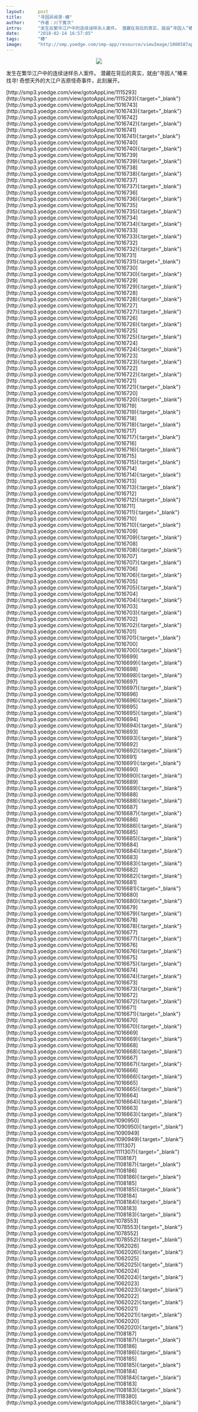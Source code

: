 ```yaml
---
layout:     post
title:      "寻因异闻录·椿"
author:     "作者：川下寛次"
intro:      "发生在繁华江户中的连续谜样杀人案件。 潜藏在背后的真实，就由“寻因人”椿来找寻! 奇想天外的大江户吉原怪奇事件，此刻展开。"
date:       "2018-02-14 16:57:05"
tags:       "椿"
image:      "http://smp.yoedge.com/smp-app/resource/viewImage/1000587appline.png"
---
```

<div style="text-align: center">
<p><img src="http://smp.yoedge.com/smp-app/resource/viewImage/1000587appline.png"/></p>
</div>
<p class="post-meta">
<span>发生在繁华江户中的连续谜样杀人案件。 潜藏在背后的真实，就由“寻因人”椿来找寻! 奇想天外的大江户吉原怪奇事件，此刻展开。</span>
</p>
[http://smp3.yoedge.com/view/gotoAppLine/1115293](http://smp3.yoedge.com/view/gotoAppLine/1115293){:target="_blank"}
[http://smp3.yoedge.com/view/gotoAppLine/1016743](http://smp3.yoedge.com/view/gotoAppLine/1016743){:target="_blank"}
[http://smp3.yoedge.com/view/gotoAppLine/1016742](http://smp3.yoedge.com/view/gotoAppLine/1016742){:target="_blank"}
[http://smp3.yoedge.com/view/gotoAppLine/1016741](http://smp3.yoedge.com/view/gotoAppLine/1016741){:target="_blank"}
[http://smp3.yoedge.com/view/gotoAppLine/1016740](http://smp3.yoedge.com/view/gotoAppLine/1016740){:target="_blank"}
[http://smp3.yoedge.com/view/gotoAppLine/1016739](http://smp3.yoedge.com/view/gotoAppLine/1016739){:target="_blank"}
[http://smp3.yoedge.com/view/gotoAppLine/1016738](http://smp3.yoedge.com/view/gotoAppLine/1016738){:target="_blank"}
[http://smp3.yoedge.com/view/gotoAppLine/1016737](http://smp3.yoedge.com/view/gotoAppLine/1016737){:target="_blank"}
[http://smp3.yoedge.com/view/gotoAppLine/1016736](http://smp3.yoedge.com/view/gotoAppLine/1016736){:target="_blank"}
[http://smp3.yoedge.com/view/gotoAppLine/1016735](http://smp3.yoedge.com/view/gotoAppLine/1016735){:target="_blank"}
[http://smp3.yoedge.com/view/gotoAppLine/1016734](http://smp3.yoedge.com/view/gotoAppLine/1016734){:target="_blank"}
[http://smp3.yoedge.com/view/gotoAppLine/1016733](http://smp3.yoedge.com/view/gotoAppLine/1016733){:target="_blank"}
[http://smp3.yoedge.com/view/gotoAppLine/1016732](http://smp3.yoedge.com/view/gotoAppLine/1016732){:target="_blank"}
[http://smp3.yoedge.com/view/gotoAppLine/1016731](http://smp3.yoedge.com/view/gotoAppLine/1016731){:target="_blank"}
[http://smp3.yoedge.com/view/gotoAppLine/1016730](http://smp3.yoedge.com/view/gotoAppLine/1016730){:target="_blank"}
[http://smp3.yoedge.com/view/gotoAppLine/1016729](http://smp3.yoedge.com/view/gotoAppLine/1016729){:target="_blank"}
[http://smp3.yoedge.com/view/gotoAppLine/1016728](http://smp3.yoedge.com/view/gotoAppLine/1016728){:target="_blank"}
[http://smp3.yoedge.com/view/gotoAppLine/1016727](http://smp3.yoedge.com/view/gotoAppLine/1016727){:target="_blank"}
[http://smp3.yoedge.com/view/gotoAppLine/1016726](http://smp3.yoedge.com/view/gotoAppLine/1016726){:target="_blank"}
[http://smp3.yoedge.com/view/gotoAppLine/1016725](http://smp3.yoedge.com/view/gotoAppLine/1016725){:target="_blank"}
[http://smp3.yoedge.com/view/gotoAppLine/1016724](http://smp3.yoedge.com/view/gotoAppLine/1016724){:target="_blank"}
[http://smp3.yoedge.com/view/gotoAppLine/1016723](http://smp3.yoedge.com/view/gotoAppLine/1016723){:target="_blank"}
[http://smp3.yoedge.com/view/gotoAppLine/1016722](http://smp3.yoedge.com/view/gotoAppLine/1016722){:target="_blank"}
[http://smp3.yoedge.com/view/gotoAppLine/1016721](http://smp3.yoedge.com/view/gotoAppLine/1016721){:target="_blank"}
[http://smp3.yoedge.com/view/gotoAppLine/1016720](http://smp3.yoedge.com/view/gotoAppLine/1016720){:target="_blank"}
[http://smp3.yoedge.com/view/gotoAppLine/1016719](http://smp3.yoedge.com/view/gotoAppLine/1016719){:target="_blank"}
[http://smp3.yoedge.com/view/gotoAppLine/1016718](http://smp3.yoedge.com/view/gotoAppLine/1016718){:target="_blank"}
[http://smp3.yoedge.com/view/gotoAppLine/1016717](http://smp3.yoedge.com/view/gotoAppLine/1016717){:target="_blank"}
[http://smp3.yoedge.com/view/gotoAppLine/1016716](http://smp3.yoedge.com/view/gotoAppLine/1016716){:target="_blank"}
[http://smp3.yoedge.com/view/gotoAppLine/1016715](http://smp3.yoedge.com/view/gotoAppLine/1016715){:target="_blank"}
[http://smp3.yoedge.com/view/gotoAppLine/1016714](http://smp3.yoedge.com/view/gotoAppLine/1016714){:target="_blank"}
[http://smp3.yoedge.com/view/gotoAppLine/1016713](http://smp3.yoedge.com/view/gotoAppLine/1016713){:target="_blank"}
[http://smp3.yoedge.com/view/gotoAppLine/1016712](http://smp3.yoedge.com/view/gotoAppLine/1016712){:target="_blank"}
[http://smp3.yoedge.com/view/gotoAppLine/1016711](http://smp3.yoedge.com/view/gotoAppLine/1016711){:target="_blank"}
[http://smp3.yoedge.com/view/gotoAppLine/1016710](http://smp3.yoedge.com/view/gotoAppLine/1016710){:target="_blank"}
[http://smp3.yoedge.com/view/gotoAppLine/1016709](http://smp3.yoedge.com/view/gotoAppLine/1016709){:target="_blank"}
[http://smp3.yoedge.com/view/gotoAppLine/1016708](http://smp3.yoedge.com/view/gotoAppLine/1016708){:target="_blank"}
[http://smp3.yoedge.com/view/gotoAppLine/1016707](http://smp3.yoedge.com/view/gotoAppLine/1016707){:target="_blank"}
[http://smp3.yoedge.com/view/gotoAppLine/1016706](http://smp3.yoedge.com/view/gotoAppLine/1016706){:target="_blank"}
[http://smp3.yoedge.com/view/gotoAppLine/1016705](http://smp3.yoedge.com/view/gotoAppLine/1016705){:target="_blank"}
[http://smp3.yoedge.com/view/gotoAppLine/1016704](http://smp3.yoedge.com/view/gotoAppLine/1016704){:target="_blank"}
[http://smp3.yoedge.com/view/gotoAppLine/1016703](http://smp3.yoedge.com/view/gotoAppLine/1016703){:target="_blank"}
[http://smp3.yoedge.com/view/gotoAppLine/1016702](http://smp3.yoedge.com/view/gotoAppLine/1016702){:target="_blank"}
[http://smp3.yoedge.com/view/gotoAppLine/1016701](http://smp3.yoedge.com/view/gotoAppLine/1016701){:target="_blank"}
[http://smp3.yoedge.com/view/gotoAppLine/1016700](http://smp3.yoedge.com/view/gotoAppLine/1016700){:target="_blank"}
[http://smp3.yoedge.com/view/gotoAppLine/1016699](http://smp3.yoedge.com/view/gotoAppLine/1016699){:target="_blank"}
[http://smp3.yoedge.com/view/gotoAppLine/1016698](http://smp3.yoedge.com/view/gotoAppLine/1016698){:target="_blank"}
[http://smp3.yoedge.com/view/gotoAppLine/1016697](http://smp3.yoedge.com/view/gotoAppLine/1016697){:target="_blank"}
[http://smp3.yoedge.com/view/gotoAppLine/1016696](http://smp3.yoedge.com/view/gotoAppLine/1016696){:target="_blank"}
[http://smp3.yoedge.com/view/gotoAppLine/1016695](http://smp3.yoedge.com/view/gotoAppLine/1016695){:target="_blank"}
[http://smp3.yoedge.com/view/gotoAppLine/1016694](http://smp3.yoedge.com/view/gotoAppLine/1016694){:target="_blank"}
[http://smp3.yoedge.com/view/gotoAppLine/1016693](http://smp3.yoedge.com/view/gotoAppLine/1016693){:target="_blank"}
[http://smp3.yoedge.com/view/gotoAppLine/1016692](http://smp3.yoedge.com/view/gotoAppLine/1016692){:target="_blank"}
[http://smp3.yoedge.com/view/gotoAppLine/1016691](http://smp3.yoedge.com/view/gotoAppLine/1016691){:target="_blank"}
[http://smp3.yoedge.com/view/gotoAppLine/1016690](http://smp3.yoedge.com/view/gotoAppLine/1016690){:target="_blank"}
[http://smp3.yoedge.com/view/gotoAppLine/1016689](http://smp3.yoedge.com/view/gotoAppLine/1016689){:target="_blank"}
[http://smp3.yoedge.com/view/gotoAppLine/1016688](http://smp3.yoedge.com/view/gotoAppLine/1016688){:target="_blank"}
[http://smp3.yoedge.com/view/gotoAppLine/1016687](http://smp3.yoedge.com/view/gotoAppLine/1016687){:target="_blank"}
[http://smp3.yoedge.com/view/gotoAppLine/1016686](http://smp3.yoedge.com/view/gotoAppLine/1016686){:target="_blank"}
[http://smp3.yoedge.com/view/gotoAppLine/1016685](http://smp3.yoedge.com/view/gotoAppLine/1016685){:target="_blank"}
[http://smp3.yoedge.com/view/gotoAppLine/1016684](http://smp3.yoedge.com/view/gotoAppLine/1016684){:target="_blank"}
[http://smp3.yoedge.com/view/gotoAppLine/1016683](http://smp3.yoedge.com/view/gotoAppLine/1016683){:target="_blank"}
[http://smp3.yoedge.com/view/gotoAppLine/1016682](http://smp3.yoedge.com/view/gotoAppLine/1016682){:target="_blank"}
[http://smp3.yoedge.com/view/gotoAppLine/1016681](http://smp3.yoedge.com/view/gotoAppLine/1016681){:target="_blank"}
[http://smp3.yoedge.com/view/gotoAppLine/1016680](http://smp3.yoedge.com/view/gotoAppLine/1016680){:target="_blank"}
[http://smp3.yoedge.com/view/gotoAppLine/1016679](http://smp3.yoedge.com/view/gotoAppLine/1016679){:target="_blank"}
[http://smp3.yoedge.com/view/gotoAppLine/1016678](http://smp3.yoedge.com/view/gotoAppLine/1016678){:target="_blank"}
[http://smp3.yoedge.com/view/gotoAppLine/1016677](http://smp3.yoedge.com/view/gotoAppLine/1016677){:target="_blank"}
[http://smp3.yoedge.com/view/gotoAppLine/1016676](http://smp3.yoedge.com/view/gotoAppLine/1016676){:target="_blank"}
[http://smp3.yoedge.com/view/gotoAppLine/1016675](http://smp3.yoedge.com/view/gotoAppLine/1016675){:target="_blank"}
[http://smp3.yoedge.com/view/gotoAppLine/1016674](http://smp3.yoedge.com/view/gotoAppLine/1016674){:target="_blank"}
[http://smp3.yoedge.com/view/gotoAppLine/1016673](http://smp3.yoedge.com/view/gotoAppLine/1016673){:target="_blank"}
[http://smp3.yoedge.com/view/gotoAppLine/1016672](http://smp3.yoedge.com/view/gotoAppLine/1016672){:target="_blank"}
[http://smp3.yoedge.com/view/gotoAppLine/1016671](http://smp3.yoedge.com/view/gotoAppLine/1016671){:target="_blank"}
[http://smp3.yoedge.com/view/gotoAppLine/1016670](http://smp3.yoedge.com/view/gotoAppLine/1016670){:target="_blank"}
[http://smp3.yoedge.com/view/gotoAppLine/1016669](http://smp3.yoedge.com/view/gotoAppLine/1016669){:target="_blank"}
[http://smp3.yoedge.com/view/gotoAppLine/1016668](http://smp3.yoedge.com/view/gotoAppLine/1016668){:target="_blank"}
[http://smp3.yoedge.com/view/gotoAppLine/1016667](http://smp3.yoedge.com/view/gotoAppLine/1016667){:target="_blank"}
[http://smp3.yoedge.com/view/gotoAppLine/1016666](http://smp3.yoedge.com/view/gotoAppLine/1016666){:target="_blank"}
[http://smp3.yoedge.com/view/gotoAppLine/1016665](http://smp3.yoedge.com/view/gotoAppLine/1016665){:target="_blank"}
[http://smp3.yoedge.com/view/gotoAppLine/1016664](http://smp3.yoedge.com/view/gotoAppLine/1016664){:target="_blank"}
[http://smp3.yoedge.com/view/gotoAppLine/1016663](http://smp3.yoedge.com/view/gotoAppLine/1016663){:target="_blank"}
[http://smp3.yoedge.com/view/gotoAppLine/1090950](http://smp3.yoedge.com/view/gotoAppLine/1090950){:target="_blank"}
[http://smp3.yoedge.com/view/gotoAppLine/1090949](http://smp3.yoedge.com/view/gotoAppLine/1090949){:target="_blank"}
[http://smp3.yoedge.com/view/gotoAppLine/1111307](http://smp3.yoedge.com/view/gotoAppLine/1111307){:target="_blank"}
[http://smp3.yoedge.com/view/gotoAppLine/1108187](http://smp3.yoedge.com/view/gotoAppLine/1108187){:target="_blank"}
[http://smp3.yoedge.com/view/gotoAppLine/1108186](http://smp3.yoedge.com/view/gotoAppLine/1108186){:target="_blank"}
[http://smp3.yoedge.com/view/gotoAppLine/1108185](http://smp3.yoedge.com/view/gotoAppLine/1108185){:target="_blank"}
[http://smp3.yoedge.com/view/gotoAppLine/1108184](http://smp3.yoedge.com/view/gotoAppLine/1108184){:target="_blank"}
[http://smp3.yoedge.com/view/gotoAppLine/1108183](http://smp3.yoedge.com/view/gotoAppLine/1108183){:target="_blank"}
[http://smp3.yoedge.com/view/gotoAppLine/1078553](http://smp3.yoedge.com/view/gotoAppLine/1078553){:target="_blank"}
[http://smp3.yoedge.com/view/gotoAppLine/1078552](http://smp3.yoedge.com/view/gotoAppLine/1078552){:target="_blank"}
[http://smp3.yoedge.com/view/gotoAppLine/1062026](http://smp3.yoedge.com/view/gotoAppLine/1062026){:target="_blank"}
[http://smp3.yoedge.com/view/gotoAppLine/1062025](http://smp3.yoedge.com/view/gotoAppLine/1062025){:target="_blank"}
[http://smp3.yoedge.com/view/gotoAppLine/1062024](http://smp3.yoedge.com/view/gotoAppLine/1062024){:target="_blank"}
[http://smp3.yoedge.com/view/gotoAppLine/1062023](http://smp3.yoedge.com/view/gotoAppLine/1062023){:target="_blank"}
[http://smp3.yoedge.com/view/gotoAppLine/1062022](http://smp3.yoedge.com/view/gotoAppLine/1062022){:target="_blank"}
[http://smp3.yoedge.com/view/gotoAppLine/1062021](http://smp3.yoedge.com/view/gotoAppLine/1062021){:target="_blank"}
[http://smp3.yoedge.com/view/gotoAppLine/1062020](http://smp3.yoedge.com/view/gotoAppLine/1062020){:target="_blank"}
[http://smp3.yoedge.com/view/gotoAppLine/1108187](http://smp3.yoedge.com/view/gotoAppLine/1108187){:target="_blank"}
[http://smp3.yoedge.com/view/gotoAppLine/1108186](http://smp3.yoedge.com/view/gotoAppLine/1108186){:target="_blank"}
[http://smp3.yoedge.com/view/gotoAppLine/1108185](http://smp3.yoedge.com/view/gotoAppLine/1108185){:target="_blank"}
[http://smp3.yoedge.com/view/gotoAppLine/1108184](http://smp3.yoedge.com/view/gotoAppLine/1108184){:target="_blank"}
[http://smp3.yoedge.com/view/gotoAppLine/1108183](http://smp3.yoedge.com/view/gotoAppLine/1108183){:target="_blank"}
[http://smp3.yoedge.com/view/gotoAppLine/1118380](http://smp3.yoedge.com/view/gotoAppLine/1118380){:target="_blank"}


